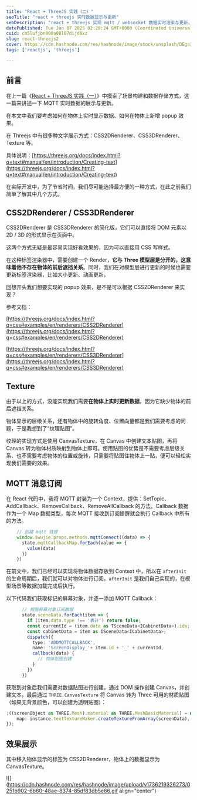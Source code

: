 ```yaml
---
title: "React + ThreeJS 实践（二）"
seoTitle: "react + threejs 实时数据显示与更新"
seoDescription: "react + threejs 实现 mqtt / websocket 数据实时渲染与更新，实现方式有 CSS2DRenderer、CSS3DRenderer、CanvasTexture、Text Geometry"
datePublished: Tue Jan 07 2025 02:20:24 GMT+0000 (Coordinated Universal Time)
cuid: cm5lufjbn000a08l07dijd8xz
slug: react-threejs2
cover: https://cdn.hashnode.com/res/hashnode/image/stock/unsplash/DEga33BYvmA/upload/f5ffc3a62f76ae51367e4e2131c3d80a.jpeg
tags: ['reactjs', 'threejs']

---
```


## 前言

在上一篇《[React + ThreeJS 实践（一）](https://hashnode.com/post/cm4qqpt00000e08l1bnaxgjlm)》中摸索了场景构建和数据存储方式，这一篇来讲述一下 MQTT 实时数据的展示与更新。

在本文中我们要考虑如何在物体上实时显示数据、如何在物体上新增 popup 效果。

在 Threejs 中有很多种文字展示方式：CSS2DRenderer、CSS3DRenderer、Texture 等。

具体说明：[https://threejs.org/docs/index.html?q=text#manual/en/introduction/Creating-text](https://threejs.org/docs/index.html?q=text#manual/en/introduction/Creating-text)

在实际开发中，为了节省时间，我们尽可能选择最方便的一种方式，在此之前我们简单了解其中几个方式。

## CSS2DRenderer / CSS3DRenderer

CSS2DRenderer 是 CSS3DRenderer 的简化版，它们可以直接将 DOM 元素以 2D / 3D 的形式显示在页面中。

这两个方式无疑是最容易实现好看效果的，因为可以直接用 CSS 写样式。

在这种标签渲染器中，需要创建一个 Render，**它与 Three 模型层是分开的，这意味着他不存在物体的前后遮挡关系**。同时，我们在对模型层进行更新的时候也需要更新标签渲染器，比如大小更新、动画更新。

回想开头我们想要实现的 popup 效果，是不是可以根据 CSS2DRenderer 来实现？

参考文档：

[https://threejs.org/docs/index.html?q=css#examples/en/renderers/CSS2DRenderer](https://threejs.org/docs/index.html?q=css#examples/en/renderers/CSS2DRenderer)

[https://threejs.org/docs/index.html?q=css#examples/en/renderers/CSS3DRenderer](https://threejs.org/docs/index.html?q=css#examples/en/renderers/CSS3DRenderer)

## Texture

由于以上的方式，没能实现我们需要**在物体上实时更新数据**，因为它缺少物体的前后遮挡关系。

物体显示的层级关系，还有物体中的旋转角度、位置向量都是我们需要考虑的问题，于是我想到了“纹理贴图”。

纹理的实现方式是使用 CanvasTexture，在 Canvas 中创建文本贴图，再将 Canvas 转为物体材质映射到物体上即可。使用贴图的优势是不需要考虑层级关系、也不需要考虑物体的位置或旋转，只需要将贴图往物体上一贴，便可以轻松实现我们需要的效果。

## MQTT 消息订阅

在 React 代码中，我将 MQTT 封装为一个 Context，提供：SetTopic、AddCallback、RemoveCallback、RemoveAllCallback 的方法。Callback 数据作为一个 Map 数据类型，每次 MQTT 接收到订阅提醒就会执行 Callback 中所有的方法。

```typescript
    // 创建 mqtt 链接
    window.$wujie.props.methods.mqttConnect((data) => {
      state.mqttCallbackMap.forEach(value => {
        value(data)
      })
    })
```

在前文中，我们已经可以实现将物体数据存放到 Context 中，所以在 `afterInit` 的生命周期后，我们就可以对物体进行订阅。`afterInit` 是我们自己实现的，在模型场景等数据加载完成后执行。

以下代码我们获取标记的屏幕对象，并逐一添加 MQTT Callback：

```typescript
      // 根据屏幕对象订阅数据
      state.sceneData.forEach(item => {
        if (item.data.type !== '表计') return false;
        const currentId = (item.data as TSceneData<ICabinetData>).idx;
        const cabinetData = item as ISceneData<ICabinetData>;
        dispatch({
          type: 'ADDMQTTCALLBACK',
          name: 'ScreenDisplay_'+ item.id + '_' + currentId,
          callback(data) {
            // 物体贴图创建
          }
        })
      })
```

获取到对象后我们需要对数据贴图进行创建，通过 DOM 操作创建 Canvas，并创建文本，最后通过 `THREE.CanvasTexture` 将 Canvas 转为 Three 可用的材质贴图（如果无背景颜色，可以创建为透明贴图）：

```typescript
;((screenObject as THREE.Mesh).material as THREE.MeshBasicMaterial) = new THREE.MeshBasicMaterial({
    map: instance.textTextureMaker.createTextureFromArray(screenData),
});
```

## 效果展示

其中移入物体显示的标签为 CSS2DRenderer，物体上的数据显示为 CanvasTexture。

![](https://cdn.hashnode.com/res/hashnode/image/upload/v1736219326273/0251b902-6b60-48ae-8374-85df83db5e66.gif align="center")